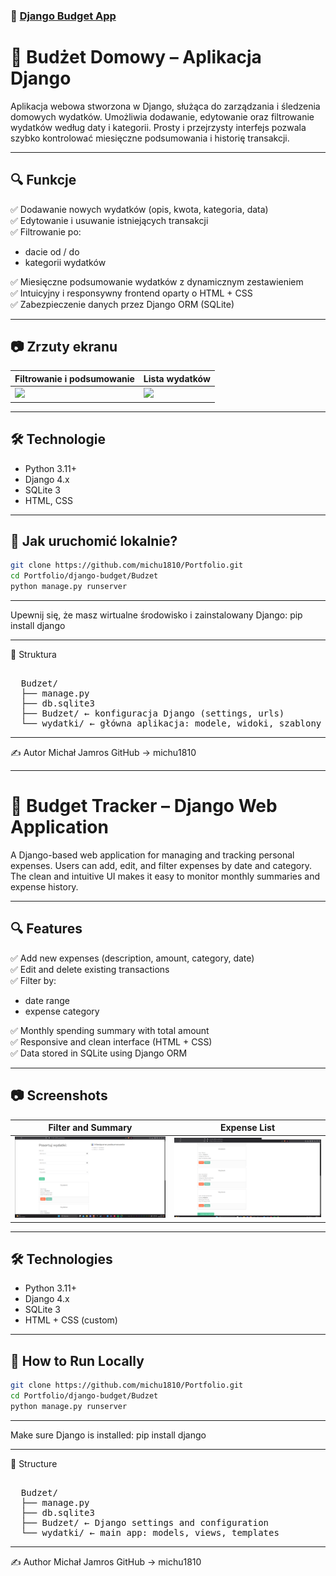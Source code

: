 ### 💸 [Django Budget App](./Budzet)
# 💸 Budżet Domowy – Aplikacja Django

Aplikacja webowa stworzona w Django, służąca do zarządzania i śledzenia domowych wydatków. Umożliwia dodawanie, edytowanie oraz filtrowanie wydatków według daty i kategorii. Prosty i przejrzysty interfejs pozwala szybko kontrolować miesięczne podsumowania i historię transakcji.

---

## 🔍 Funkcje

✅ Dodawanie nowych wydatków (opis, kwota, kategoria, data)  
✅ Edytowanie i usuwanie istniejących transakcji  
✅ Filtrowanie po:
- dacie od / do  
- kategorii wydatków

✅ Miesięczne podsumowanie wydatków z dynamicznym zestawieniem  
✅ Intuicyjny i responsywny frontend oparty o HTML + CSS  
✅ Zabezpieczenie danych przez Django ORM (SQLite)

---

## 📷 Zrzuty ekranu

| Filtrowanie i podsumowanie | Lista wydatków |
|----------------------------|----------------|
| ![](../screens/screen1.png) | ![](../screens/screen2.png) |

---

## 🛠️ Technologie

- Python 3.11+
- Django 4.x
- SQLite 3
- HTML, CSS

---

## 🚀 Jak uruchomić lokalnie?

```bash
git clone https://github.com/michu1810/Portfolio.git
cd Portfolio/django-budget/Budzet
python manage.py runserver
```
---

Upewnij się, że masz wirtualne środowisko i zainstalowany Django:
pip install django

---

📁 Struktura

<pre> 
  Budzet/ 
  ├── manage.py 
  ├── db.sqlite3 
  ├── Budzet/ ← konfiguracja Django (settings, urls) 
  └── wydatki/ ← główna aplikacja: modele, widoki, szablony 
</pre>

---

✍️ Autor
Michał Jamros
GitHub → michu1810

---

# 💸 Budget Tracker – Django Web Application

A Django-based web application for managing and tracking personal expenses. Users can add, edit, and filter expenses by date and category. The clean and intuitive UI makes it easy to monitor monthly summaries and expense history.

---

## 🔍 Features

✅ Add new expenses (description, amount, category, date)  
✅ Edit and delete existing transactions  
✅ Filter by:
- date range  
- expense category

✅ Monthly spending summary with total amount  
✅ Responsive and clean interface (HTML + CSS)  
✅ Data stored in SQLite using Django ORM

---

## 📷 Screenshots

| Filter and Summary | Expense List |
|--------------------|--------------|
| ![](screens/screen1.png) | ![](screens/screen2.png) |

---

## 🛠️ Technologies

- Python 3.11+
- Django 4.x
- SQLite 3
- HTML + CSS (custom)

---

## 🚀 How to Run Locally

```bash
git clone https://github.com/michu1810/Portfolio.git
cd Portfolio/django-budget/Budzet
python manage.py runserver
```

---

Make sure Django is installed:
pip install django

---

📁 Structure
<pre> 
  Budzet/ 
  ├── manage.py 
  ├── db.sqlite3 
  ├── Budzet/ ← Django settings and configuration 
  └── wydatki/ ← main app: models, views, templates
</pre>

---

✍️ Author
Michał Jamros
GitHub → michu1810


